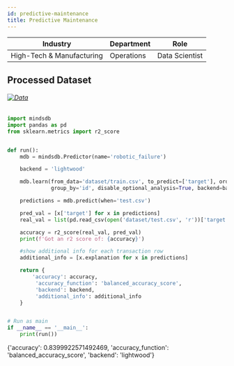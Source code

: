 ```yaml
---
id: predictive-maintenance
title: Predictive Maintenance
---
```


| Industry       | Department | Role               |
|----------------|------------|--------------------|
| High-Tech & Manufacturing | Operations | Data Scientist |

## Processed Dataset 

###### [![Data](https://img.shields.io/badge/GET--DATA-RoboticFailure-green)](https://github.com/mindsdb/mindsdb-examples/tree/master/others/robotic_failure/dataset)


```python
import mindsdb
import pandas as pd
from sklearn.metrics import r2_score


def run():
    mdb = mindsdb.Predictor(name='robotic_failure')

    backend = 'lightwood'

    mdb.learn(from_data='dataset/train.csv', to_predict=['target'], order_by=['time'], window_size=14,
              group_by='id', disable_optional_analysis=True, backend=backend)

    predictions = mdb.predict(when='test.csv')

    pred_val = [x['target'] for x in predictions]
    real_val = list(pd.read_csv(open('dataset/test.csv', 'r'))['target'])

    accuracy = r2_score(real_val, pred_val)
    print(f'Got an r2 score of: {accuracy}')

    #show additional info for each transaction row
    additional_info = [x.explanation for x in predictions]

    return {
        'accuracy': accuracy,
         'accuracy_function': 'balanced_accuracy_score',
         'backend': backend,
         'additional_info': additional_info
    }


# Run as main
if __name__ == '__main__':
    print(run())
```

{'accuracy': 0.8399922571492469, 'accuracy_function': 'balanced_accuracy_score', 'backend': 'lightwood'}
